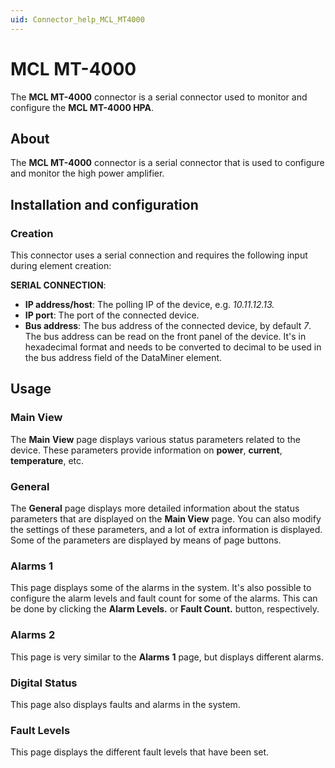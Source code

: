 ```yaml
---
uid: Connector_help_MCL_MT4000
---
```


# MCL MT-4000

The **MCL MT-4000** connector is a serial connector used to monitor and configure the **MCL MT-4000 HPA**.

## About

The **MCL MT-4000** connector is a serial connector that is used to configure and monitor the high power amplifier.

## Installation and configuration

### Creation

This connector uses a serial connection and requires the following input during element creation:

**SERIAL CONNECTION**:

- **IP address/host**: The polling IP of the device, e.g. *10.11.12.13.*
- **IP port**: The port of the connected device.
- **Bus address**: The bus address of the connected device, by default *7*. The bus address can be read on the front panel of the device. It's in hexadecimal format and needs to be converted to decimal to be used in the bus address field of the DataMiner element.

## Usage

### Main View

The **Main** **View** page displays various status parameters related to the device. These parameters provide information on **power**, **current**, **temperature**, etc.

### General

The **General** page displays more detailed information about the status parameters that are displayed on the **Main View** page. You can also modify the settings of these parameters, and a lot of extra information is displayed. Some of the parameters are displayed by means of page buttons.

### Alarms 1

This page displays some of the alarms in the system. It's also possible to configure the alarm levels and fault count for some of the alarms. This can be done by clicking the **Alarm Levels.** or **Fault Count.** button, respectively.

### Alarms 2

This page is very similar to the **Alarms** **1** page, but displays different alarms.

### Digital Status

This page also displays faults and alarms in the system.

### Fault Levels

This page displays the different fault levels that have been set.

